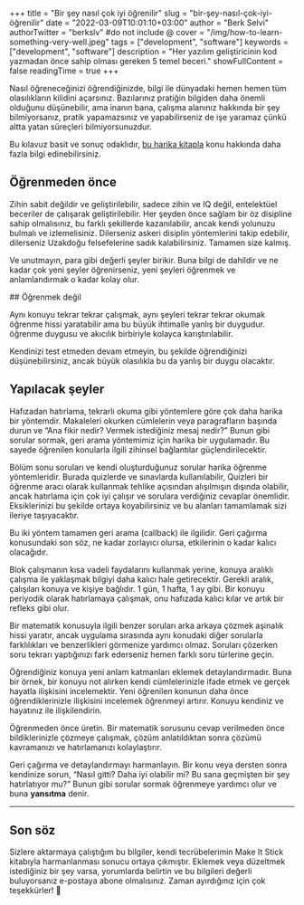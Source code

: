 +++
title = "Bir şey nasıl çok iyi öğrenilir"
slug = "bir-şey-nasıl-çok-iyi-öğrenilir"
date = "2022-03-09T10:01:10+03:00"
author = "Berk Selvi"
authorTwitter = "berkslv" #do not include @
cover = "/img/how-to-learn-something-very-well.jpeg"
tags = ["development", "software"]
keywords = ["development", "software"]
description = "Her yazılım geliştiricinin kod yazmadan önce sahip olması gereken 5 temel beceri."
showFullContent = false
readingTime = true
+++

Nasıl öğreneceğinizi öğrendiğinizde, bilgi ile dünyadaki hemen hemen tüm olasılıkların kilidini açarsınız. Bazılarınız pratiğin bilgiden daha önemli olduğunu düşünebilir, ama inanın bana, çalışma alanınız hakkında bir şey bilmiyorsanız, pratik yapamazsınız ve yapabilirseniz de işe yaramaz çünkü altta yatan süreçleri bilmiyorsunuzdur.


Bu kılavuz basit ve sonuç odaklıdır, [bu harika kitapla](https://www.goodreads.com/book/show/18770267-make-it-stick) konu hakkında daha fazla bilgi edinebilirsiniz.

## Öğrenmeden önce

Zihin sabit değildir ve geliştirilebilir, sadece zihin ve IQ değil, entelektüel beceriler de çalışarak geliştirilebilir. Her şeyden önce sağlam bir öz disipline sahip olmalısınız, bu farklı şekillerde kazanılabilir, ancak kendi yolunuzu bulmalı ve izlemelisiniz. Dilerseniz askeri disiplin yöntemlerini takip edebilir, dilerseniz Uzakdoğu felsefelerine sadık kalabilirsiniz. Tamamen size kalmış.

Ve unutmayın, para gibi değerli şeyler birikir. Buna bilgi de dahildir ve ne kadar çok yeni şeyler öğrenirseniz, yeni şeyleri öğrenmek ve anlamlandırmak o kadar kolay olur.


## Öğrenmek değil

Aynı konuyu tekrar tekrar çalışmak, aynı şeyleri tekrar tekrar okumak öğrenme hissi yaratabilir ama bu büyük ihtimalle yanlış bir duygudur. öğrenme duygusu ve akıcılık birbiriyle kolayca karıştırılabilir.

Kendinizi test etmeden devam etmeyin, bu şekilde öğrendiğinizi düşünebilirsiniz, ancak büyük olasılıkla bu da yanlış bir duygu olacaktır.

## Yapılacak şeyler

Hafızadan hatırlama, tekrarlı okuma gibi yöntemlere göre çok daha harika bir yöntemdir. Makaleleri okurken cümlelerin veya paragrafların başında durun ve “Ana fikir nedir? Vermek istediğiniz mesaj nedir?” Bunun gibi sorular sormak, geri arama yöntemimiz için harika bir uygulamadır. Bu sayede öğrenilen konularla ilgili zihinsel bağlantılar güçlendirilecektir.

Bölüm sonu soruları ve kendi oluşturduğunuz sorular harika öğrenme yöntemleridir. Burada quizlerde ve sınavlarda kullanılabilir, Quizleri bir öğrenme aracı olarak kullanmak tehlike açısından alışılmışın dışında olabilir, ancak hatırlama için çok iyi çalışır ve sorulara verdiğiniz cevaplar önemlidir. Eksiklerinizi bu şekilde ortaya koyabilirsiniz ve bu alanları tamamlamak sizi ileriye taşıyacaktır.

Bu iki yöntem tamamen geri arama (callback) ile ilgilidir. Geri çağırma konusundaki son söz, ne kadar zorlayıcı olursa, etkilerinin o kadar kalıcı olacağıdır.

Blok çalışmanın kısa vadeli faydalarını kullanmak yerine, konuya aralıklı çalışma ile yaklaşmak bilgiyi daha kalıcı hale getirecektir. Gerekli aralık, çalışılan konuya ve kişiye bağlıdır. 1 gün, 1 hafta, 1 ay gibi. Bir konuyu periyodik olarak hatırlamaya çalışmak, onu hafızada kalıcı kılar ve artık bir refleks gibi olur.

Bir matematik konusuyla ilgili benzer soruları arka arkaya çözmek aşinalık hissi yaratır, ancak uygulama sırasında aynı konudaki diğer sorularla farklılıkları ve benzerlikleri görmenize yardımcı olmaz. Soruları çözerken soru tekrarı yaptığınızı fark ederseniz hemen farklı soru türlerine geçin.

Öğrendiğiniz konuya yeni anlam katmanları eklemek detaylandırmadır. Buna bir örnek, bir konuyu not alırken kendi cümlelerinizle ifade etmek ve gerçek hayatla ilişkisini incelemektir. Yeni öğrenilen konunun daha önce öğrendiklerinizle ilişkisini incelemek öğrenmeyi artırır. Konuyu kendiniz ve hayatınız ile ilişkilendirin.

Öğrenmeden önce üretin. Bir matematik sorusunu cevap verilmeden önce bildiklerinizle çözmeye çalışmak, çözüm anlatıldıktan sonra çözümü kavramanızı ve hatırlamanızı kolaylaştırır.

Geri çağırma ve detaylandırmayı harmanlayın. Bir konu veya dersten sonra kendinize sorun, “Nasıl gitti? Daha iyi olabilir mi? Bu sana geçmişten bir şey hatırlatıyor mu?” Bunun gibi sorular sormak öğrenmeye yardımcı olur ve buna **yansıtma** denir.

---

## Son söz

Sizlere aktarmaya çalıştığım bu bilgiler, kendi tecrübelerimin Make It Stick kitabıyla harmanlanması sonucu ortaya çıkmıştır. Eklemek veya düzeltmek istediğiniz bir şey varsa, yorumlarda belirtin ve bu bilgileri değerli buluyorsanız e-postaya abone olmalısınız. Zaman ayırdığınız için çok teşekkürler! 🥳